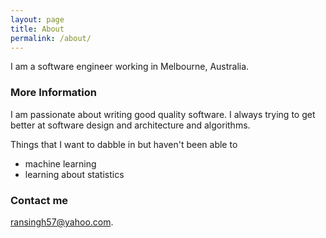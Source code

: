 ```yaml
---
layout: page
title: About
permalink: /about/
---
```


I am a software engineer working in Melbourne, Australia.

### More Information

I am passionate about writing good quality software. I always trying to get better at software design and architecture and algorithms.

Things that I want to dabble in but haven't been able to
* machine learning
* learning about statistics

### Contact me

[ransingh57@yahoo.com](mailto:ransingh57@yahoo.com).

